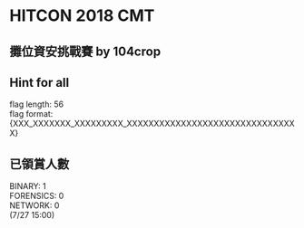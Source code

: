 # HITCON 2018 CMT
## 攤位資安挑戰賽 by 104crop

## Hint for all
flag length: 56<br />
flag format: {XXX_XXXXXXX_XXXXXXXXX_XXXXXXXXXXXXXXXXXXXXXXXXXXXXXXXX}

## 已領賞人數
BINARY: 1<br />
FORENSICS: 0<br />
NETWORK: 0<br />
(7/27 15:00)
